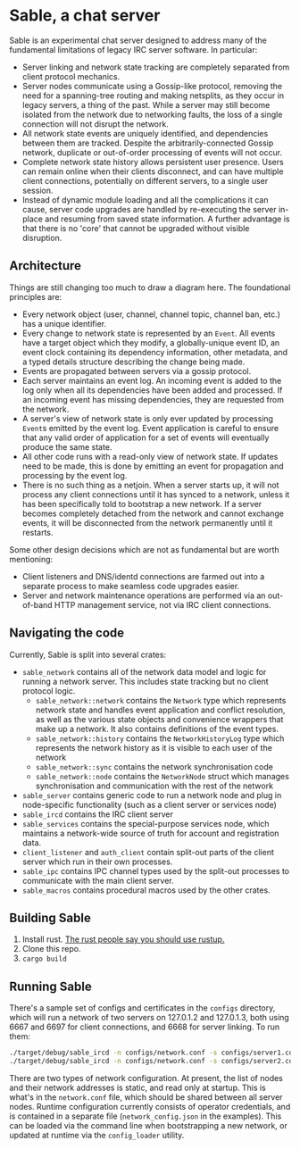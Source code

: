 # Sable, a chat server

<!-- spell-checker: words identd rustup ircd -->

Sable is an experimental chat server designed to address many of the fundamental limitations of legacy
IRC server software. In particular:

- Server linking and network state tracking are completely separated from client protocol mechanics.
- Server nodes communicate using a Gossip-like protocol, removing the need for a spanning-tree routing
   and making netsplits, as they occur in legacy servers, a thing of the past. While a server may still
   become isolated from the network due to networking faults, the loss of a single connection will not
   disrupt the network.
- All network state events are uniquely identified, and dependencies between them are tracked. Despite
   the arbitrarily-connected Gossip network, duplicate or out-of-order processing of events will not
   occur.
- Complete network state history allows persistent user presence. Users can remain online when their
   clients disconnect, and can have multiple client connections, potentially on different servers, to
   a single user session.
- Instead of dynamic module loading and all the complications it can cause, server code upgrades are
   handled by re-executing the server in-place and resuming from saved state information. A further
   advantage is that there is no 'core' that cannot be upgraded without visible disruption.

## Architecture

Things are still changing too much to draw a diagram here. The foundational principles are:

- Every network object (user, channel, channel topic, channel ban, etc.) has a unique identifier.
- Every change to network state is represented by an `Event`. All events have a target object which
   they modify, a globally-unique event ID, an event clock containing its dependency information, other
   metadata, and a typed details structure describing the change being made.
- Events are propagated between servers via a gossip protocol.
- Each server maintains an event log. An incoming event is added to the log only when all its
   dependencies have been added and processed. If an incoming event has missing dependencies, they are
   requested from the network.
- A server's view of network state is only ever updated by processing `Event`s emitted by the event log.
   Event application is careful to ensure that any valid order of application for a set of events will
   eventually produce the same state.
- All other code runs with a read-only view of network state. If updates need to be made, this is done
   by emitting an event for propagation and processing by the event log.
- There is no such thing as a netjoin. When a server starts up, it will not process any client
   connections until it has synced to a network, unless it has been specifically told to bootstrap a new
   network. If a server becomes completely detached from the network and cannot exchange events, it will
   be disconnected from the network permanently until it restarts.

Some other design decisions which are not as fundamental but are worth mentioning:

- Client listeners and DNS/identd connections are farmed out into a separate process to make seamless
   code upgrades easier.
- Server and network maintenance operations are performed via an out-of-band HTTP management service,
   not via IRC client connections.

## Navigating the code

Currently, Sable is split into several crates:

- `sable_network` contains all of the network data model and logic for running a network server. This
    includes state tracking but no client protocol logic.
  - `sable_network::network` contains the `Network` type which represents network state and handles
      event application and conflict resolution, as well as the various state objects and convenience wrappers
      that make up a network. It also contains definitions of the event types.
  - `sable_network::history` contains the `NetworkHistoryLog` type which represents the network history
      as it is visible to each user of the network
  - `sable_network::sync` contains the network synchronisation code
  - `sable_network::node` contains the `NetworkNode` struct which manages synchronisation and communication
      with the rest of the network
- `sable_server` contains generic code to run a network node and plug in node-specific functionality (such
    as a client server or services node)
- `sable_ircd` contains the IRC client server
- `sable_services` contains the special-purpose services node, which maintains a network-wide source of
    truth for account and registration data.
- `client_listener` and `auth_client` contain split-out parts of the client server which run in their
    own processes.
- `sable_ipc` contains IPC channel types used by the split-out processes to communicate with the main
    client server.
- `sable_macros` contains procedural macros used by the other crates.

## Building Sable

1. Install rust. [The rust people say you should use rustup.](https://www.rust-lang.org/tools/install)
2. Clone this repo.
3. `cargo build`

## Running Sable

There's a sample set of configs and certificates in the `configs` directory, which will run a network of
two servers on 127.0.1.2 and 127.0.1.3, both using 6667 and 6697 for client connections, and 6668 for server
linking. To run them:

```bash
./target/debug/sable_ircd -n configs/network.conf -s configs/server1.conf --bootstrap-network configs/network_config.json
./target/debug/sable_ircd -n configs/network.conf -s configs/server2.conf
```

There are two types of network configuration. At present, the list of nodes and their network addresses
is static, and read only at startup. This is what's in the `network.conf` file, which should be shared
between all server nodes. Runtime configuration currently consists of operator credentials, and is
contained in a separate file (`network_config.json` in the examples). This can be loaded via the command
line when bootstrapping a new network, or updated at runtime via the `config_loader` utility.

